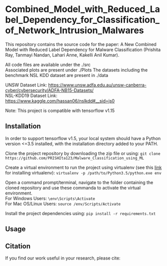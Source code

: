 # Combined_Model_with_Reduced_Label_Dependency_for_Classification_of_Network_Intrusion_Malwares

This repository contains the source code for the paper: A New Combined Model with Reduced Label Dependency for Malware Classification (Prishita Ray, Tanmayi Nandan, Lahari Anne, Kakelli Anil Kumar). 

All code files are available under the ./src  
Associated plots are present under ./Plots
The datasets including the benchmark NSL KDD dataset are present in ./data

UNSW Dataset Link: https://www.unsw.adfa.edu.au/unsw-canberra-cyber/cybersecurity/ADFA-NB15-Datasets/  
NSL-KDD19 Dataset Link: https://www.kaggle.com/hassan06/nslkdd#__sid=js0  

Note: This project is compatible with tensorflow v1.15  

## Installation  

In order to support tensorflow v1.5, your local system should have a Python version <=3.5 installed, with the installation directory added to your PATH.  

Clone the project repository by downloading the zip file or using: ```git clone https://github.com/PRISHIta123/Malware_Classification_using_ML```  

Create a virtual environment to run the project using virtualenv (see this [link](https://uoa-eresearch.github.io/eresearch-cookbook/recipe/2014/11/26/python-virtual-env/) for installing virtualenv): ```virtualenv -p /path/to/Python3.5/python.exe env ```  

Open a command prompt/terminal, navigate to the folder containing the cloned repository and use these commanda to activate the virtual environment.  
For Windows Users: ```\env\Scripts\Activate```  
For Mac OS/Linux Users: ```source /env/Scripts/Activate ```  

Install the project dependencies using: ```pip install -r requirements.txt```  

## Usage  


## Citation  
If you find our work useful in your research, please cite: 





